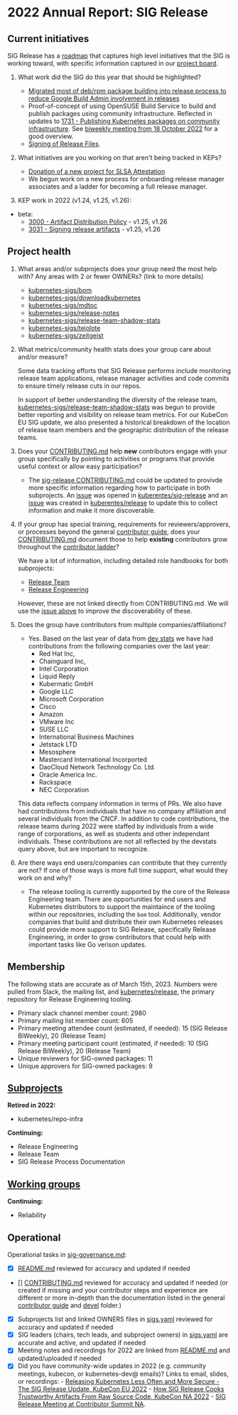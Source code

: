 # 2022 Annual Report: SIG Release

## Current initiatives

SIG Release has a [roadmap](https://github.com/kubernetes/sig-release/blob/master/roadmap.md) that captures high level initiatives that the SIG is working toward, with specific information captured in our [project board](https://github.com/orgs/kubernetes/projects/30). 

1. What work did the SIG do this year that should be highlighted?
   - [Migrated most of deb/rpm package building into release process to reduce Google Build Admin involvement in releases](https://github.com/kubernetes/release/issues/2737)
   - Proof-of-concept of using OpenSUSE Build Service to build and publish packages using community infrastructure. Reflected in updates to [1731 - Publishing Kubernetes packages on community infrastructure](https://github.com/kubernetes/enhancements/tree/master/keps/sig-release/1731-publishing-packages). See [biweekly meeting from 18 October 2022](https://youtu.be/8l8X3vSAJAw?t=787) for a good overview.
   - [Signing of Release Files](https://github.com/kubernetes/release/pull/2742).

2. What initiatives are you working on that aren't being tracked in KEPs?

   - [Donation of a new project for SLSA Attestation](https://github.com/kubernetes-sigs/tejolote)
   - We begun work on a new process for onboarding release manager associates and a ladder for becoming a full release manager.

3. KEP work in 2022 (v1.24, v1.25, v1.26):
  - beta:
    - [3000 - Artifact Distribution Policy](https://github.com/kubernetes/enhancements/tree/master/keps/sig-release/3000-artifact-distribution) - v1.25, v1.26
    - [3031 - Signing release artifacts](https://github.com/kubernetes/enhancements/tree/master/keps/sig-release/3031-signing-release-artifacts) - v1.25, v1.26


## Project health

1. What areas and/or subprojects does your group need the most help with?
   Any areas with 2 or fewer OWNERs? (link to more details)

   - [kubernetes-sigs/bom](https://github.com/kubernetes-sigs/bom/blob/main/OWNERS)
   - [kubernetes-sigs/downloadkubernetes](https://github.com/kubernetes-sigs/downloadkubernetes/blob/master/OWNERS)
   - [kubernetes-sigs/mdtoc](https://github.com/kubernetes-sigs/mdtoc/blob/master/OWNERS)
   - [kubernetes-sigs/release-notes](https://github.com/kubernetes-sigs/release-notes/blob/master/OWNERS)
   - [kubernetes-sigs/release-team-shadow-stats](https://github.com/kubernetes-sigs/release-team-shadow-stats/blob/master/OWNERS)
   - [kubernetes-sigs/tejolote](https://github.com/kubernetes-sigs/tejolote/blob/main/OWNERS)
   - [kubernetes-sigs/zeitgeist](https://github.com/kubernetes-sigs/zeitgeist/blob/master/OWNERS)
   
2. What metrics/community health stats does your group care about and/or measure?

   Some data tracking efforts that SIG Release performs include monitoring release team applications,
   release manager activities and code commits to ensure timely release cuts in our repos.

   In support of better understanding the diversity of the release team, [kubernetes-sigs/release-team-shadow-stats](https://github.com/kubernetes-sigs/release-team-shadow-stats) was begun to provide better reporting and visibility on release team metrics. For our KubeCon EU SIG update, we also presented a historical breakdown of the location of release team members and the geographic distribution of the release teams. 

3. Does your [CONTRIBUTING.md] help **new** contributors engage with your group specifically by pointing
   to activities or programs that provide useful context or allow easy participation?

   - The [sig-release CONTRIBUTING.md](https://github.com/kubernetes/sig-release/blob/master/CONTRIBUTING.md) could be updated to provivde more specific information regarding how to participate in both subprojects. An [issue](https://github.com/kubernetes/sig-release/issues/2200) was opened in [kuberentes/sig-release](https://github.com/kubernetes/sig-release) and an [issue](https://github.com/kubernetes/release/issues/2980) was created  in [kuberentes/release](https://github.com/kubernetes/release) to update this to collect information and make it more discoverable. 

4. If your group has special training, requirements for reviewers/approvers, or processes beyond the general [contributor guide],
   does your [CONTRIBUTING.md] document those to help **existing** contributors grow throughout the [contributor ladder]?

   We have a lot of information, including detailed role handbooks for both subprojects:

   - [Release Team](https://github.com/kubernetes/sig-release/tree/master/release-team)
   - [Release Engineering](https://github.com/kubernetes/sig-release/tree/master/release-engineering)

   However, these are not linked directly from CONTRIBUTING.md. We will use the [issue above](https://github.com/kubernetes/sig-release/issues/2200) to improve the discoverability of these. 


5. Does the group have contributors from multiple companies/affiliations?

   - Yes. Based on the last year of data from [dev stats](https://k8s.devstats.cncf.io/d/55/company-prs-in-repository-groups?orgId=1&var-period_name=Last%20year&var-repogroups=SIG%20Release&var-repos=All&var-companies=All&var-countries=All) we have had contributions from the following companies over the last year:
      - Red Hat Inc,
      - Chainguard Inc,
      - Intel Corporation
      - Liquid Reply
      - Kubermatic GmbH
      - Google LLC
      - Microsoft Corporation
      - Cisco
      - Amazon
      - VMware Inc
      - SUSE LLC
      - International Business Machines
      - Jetstack LTD
      - Mesosphere
      - Mastercard International Incorported
      - DaoCloud Network Technology Co. Ltd.
      - Oracle America Inc.
      - Rackspace
      - NEC Corporation

   This data reflects company information in terms of PRs. We also have had contributions from individuals that have no company affiliation and several individuals from the CNCF.
   In addition to code contributions, the release teams during 2022 were staffed by individuals from a wide range of corporations, as well as students and other independant individuals. These contributions are not all reflected by the devstats query above, but are important to recognize.

6. Are there ways end users/companies can contribute that they currently are not?
   If one of those ways is more full time support, what would they work on and why?

   - The release tooling is currently supported by the core of the Release Engineering team. There are opportunities for end users and Kubernetes distributors to support the maintaince of the tooling within our repositories, including the `bom` tool. Additionally, vendor companies that build and distribute their own Kubernetes releases could provide more support to SIG Release, specifically Release Engineering, in order to grow contributors that could help with important tasks like Go verison updates. 
   

## Membership

The following stats are accurate as of March 15th, 2023. Numbers were pulled from Slack, the mailing list, and [kubernetes/release](https://github.com/kubernetes/release), the primary repository for Release Engineering tooling. 

- Primary slack channel member count: 2980
- Primary mailing list member count: 605
- Primary meeting attendee count (estimated, if needed): 15 (SIG Release BiWeekly), 20 (Release Team)
- Primary meeting participant count (estimated, if needed): 10 (SIG Release BiWeekly), 20 (Release Team)
- Unique reviewers for SIG-owned packages: 11
- Unique approvers for SIG-owned packages: 9


## [Subprojects](https://git.k8s.io/community/sig-release#subprojects)

**Retired in 2022:**

  - kubernetes/repo-infra

**Continuing:**

  - Release Engineering
  - Release Team
  - SIG Release Process Documentation


## [Working groups](https://git.k8s.io/community/sig-release#working-groups)


**Continuing:**

 - Reliability

## Operational

Operational tasks in [sig-governance.md]:

- [x] [README.md] reviewed for accuracy and updated if needed
- [] [CONTRIBUTING.md] reviewed for accuracy and updated if needed
      (or created if missing and your contributor steps and experience are different or more
      in-depth than the documentation listed in the general [contributor guide] and [devel] folder.)
- [x] Subprojects list and linked OWNERS files in [sigs.yaml] reviewed for accuracy and updated if needed
- [x] SIG leaders (chairs, tech leads, and subproject owners) in [sigs.yaml] are accurate and active, and updated if needed
- [x] Meeting notes and recordings for 2022 are linked from [README.md] and updated/uploaded if needed
- [x] Did you have community-wide updates in 2022 (e.g. community meetings, kubecon, or kubernetes-dev@ emails)? Links to email, slides, or recordings:
      - [Releasing Kubernetes Less Often and More Secure - The SIG Release Update, KubeCon EU 2022](https://www.youtube.com/watch?v=qhQYu077zZU)
      - [How SIG Release Cooks Trustworthy Artifacts From Raw Source Code, KubeCon NA 2022](https://www.youtube.com/watch?v=F9Mvt4jm4uM)
      - [SIG Release Meeting at Contributor Summit NA](https://www.youtube.com/watch?v=dyXY5XoQnBM&list=PL69nYSiGNLP3QKkOsDsO6A0Y1rhgP84iZ&index=41&t=55s).

[CONTRIBUTING.md]: https://git.k8s.io/community/sig-release/CONTRIBUTING.md
[contributor ladder]: https://git.k8s.io/community/community-membership.md
[sig-governance.md]: https://git.k8s.io/community/committee-steering/governance/sig-governance.md
[README.md]: https://git.k8s.io/community/sig-release/README.md
[sigs.yaml]: https://git.k8s.io/community/sigs.yaml
[contributor guide]: https://git.k8s.io/community/contributors/guide/README.md
[devel]: https://git.k8s.io/community/contributors/devel/README.md
